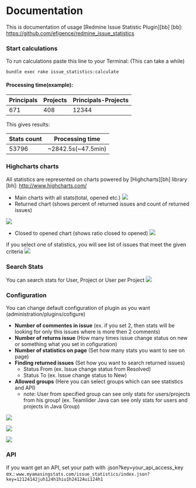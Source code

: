 # Documentation

This is documentation of usage [Redmine Issue Statistic Plugin][bb]
[bb]: https://github.com/efigence/redmine_issue_statistics


### Start calculations

To run calculations paste this line to your Terminal: (This can take a while)

 `bundle exec rake issue_statistics:calculate`

#### Processing time(example):


Principals | Projects | Principals-Projects
-----------|----------|--------------------
671|408|12344

  This gives results:

Stats count | Processing time
------------|----------------
53796|~2842.5s(~47.5min)

### Highcharts charts

All statistics are represented on charts powered by [Highcharts][bh] library
[bh]: http://www.highcharts.com/ 
* Main charts with all stats(total, opened etc.)
![](https://raw.githubusercontent.com/efigence/redmine_plugins_cdn/master/PIC/issue_statistics/popr_main_chart.png)
* Returned chart (shows percent of returned issues and count of returned issues)

![](https://raw.githubusercontent.com/efigence/redmine_plugins_cdn/master/PIC/issue_statistics/returned.png)
* Closed to opened chart (shows ratio closed to opened)
![](https://raw.githubusercontent.com/efigence/redmine_plugins_cdn/master/PIC/issue_statistics/opened_closed.png)

if you select one of statistics, you will see list of issues that meet the given criteria
![](https://raw.githubusercontent.com/efigence/redmine_plugins_cdn/master/PIC/issue_statistics/issue_list_closed.png)

### Search Stats

You can search stats for User, Project or User per Project
![](https://raw.githubusercontent.com/efigence/redmine_plugins_cdn/master/PIC/issue_statistics/search.png)

### Configuration

  You can change default configuration of plugin as you want (administration/plugins/cofigure)
  * **Number of commentes in issue** (ex. if you set 2, then stats will be looking for only this issues where is more then 2 comments)
  * **Number of returns issue** (How many times issue change status on new or something what you set in cofiguration)
  * **Number of statistics on page** (Set how many stats you want to see on page)
  * **Finding returned issues** (Set how you want to search returned issues)
    * Status From (ex. Issue change status from Resolved)
    * Status To (ex. Issue change status to New)
  * **Allowed groups** (Here you can select groups which can see statistics and API)
    * note: User from specified group can see only stats for users/projects from his group!
    (ex. Teamlider Java can see only stats for users and projects in Java Group)

![](https://raw.githubusercontent.com/efigence/redmine_plugins_cdn/master/PIC/issue_statistics/main_config.png)

![](https://raw.githubusercontent.com/efigence/redmine_plugins_cdn/master/PIC/issue_statistics/returned_config.png)

![](https://raw.githubusercontent.com/efigence/redmine_plugins_cdn/master/PIC/issue_statistics/allowed_groups.png)
### API

  If you want get an API, set your path with .json?key=your_api_access_key
  ex.: `www.myamasingstats.com/issue_statistics/index.json?key=12124142juh124h1hiu1h24124ui124h1`
